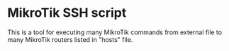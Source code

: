 # MikroTik SSH script

This is a tool for executing many MikroTik commands from external file to many MikroTik routers listed in "hosts" file.
